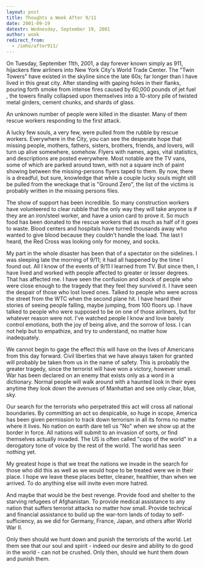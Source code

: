 ```yaml
---
layout: post
title: Thoughts a Week After 9/11
date: 2001-09-19
datestr: Wednesday, September 19, 2001
author: wook
redirect_from:
  - /imho/after911/
---
```


On Tuesday, September 11th, 2001, a day forever known simply
as 911, hijackers flew airliners into New York City's World Trade Center.
The "Twin Towers" have existed in the skyline since the late 60s;
far longer than I have lived in this great city. After standing with gaping
holes in their flanks, pouring forth smoke from intense fires caused by 60,000
pounds of jet fuel , the towers finally collapsed upon themselves into a 10-story
pile of twisted metal girders, cement chunks, and shards of glass.

An unknown number of people were killed in the disaster. Many
of them rescue workers responding to the first attack.

A lucky few souls, a very few, were pulled from the rubble by
rescue workers. Everywhere in the City, you can see the desperate hope that
missing people, mothers, fathers, sisters, brothers, friends, and lovers, will
turn up alive somewhere, somehow. Flyers with names, ages, vital statistics,
and descriptions are posted everywhere. Most notable are the TV vans, some of
which are parked around town, with not a square inch of paint showing between
the missing-persons flyers taped to them. By now, there is a dreadful, but sure,
knowledge that while a couple lucky souls might still be pulled from the wreckage
that is "Ground Zero", the list of the victims is probably written
in the missing persons files.

The show of support has been incredible. So many construction
workers have volunteered to clear rubble that the only way they will take anyone
is if they are an iron/steel worker, and have a union card to prove it. So much
food has been donated to the rescue workers that as much as half of it goes
to waste. Blood centers and hospitals have turned thousands away who wanted
to give blood because they couldn't handle the load. The last I heard, the Red
Cross was looking only for money, and socks.

My part in the whole disaster has been that of a spectator on
the sidelines. I was sleeping late the morning of 9/11; it had all happened
by the time I found out. All I know of the events of 9/11 I learned from TV.
But since then, I have lived and worked with people affected to greater or lesser
degrees. That has affected me. I have seen the confusion and shock of people
who were close enough to the tragedy that they feel they survived it. I have
seen the despair of those who lost loved ones. Talked to people who were across
the street from the WTC when the second plane hit. I have heard their stories
of seeing people falling, maybe jumping, from 100 floors up. I have talked to
people who were supposed to be on one of those airliners, but for whatever reason
were not. I've watched people I know and love barely control emotions, both
the joy of being alive, and the sorrow of loss. I can not help but to empathize,
and try to understand, no matter how inadequately.

We cannot begin to gage the effect this will have on the lives
of Americans from this day forward. Civil liberties that we have always taken
for granted will probably be taken from us in the name of safety. This is probably
the greater tragedy, since the terrorist will have won a victory, however small.
War has been declared on an enemy that exists only as a word in a dictionary.
Normal people will walk around with a haunted look in their eyes anytime they
look down the avenues of Manhattan and see only clear, blue, sky.

Our search for the terrorists who perpetrated this act will cross
all national boundaries. By committing an act so despicable, so huge in scope,
America has been given permission to track down terrorism in all its forms no
matter where it lives. No nation on earth dare tell us "No" when we
show up at the border in force. All nations will submit to an invasion of sorts,
or find themselves actually invaded. The US is often called "cops of the
world" in a derogatory tone of voice by the rest of the world. The world
has seen nothing yet.

My greatest hope is that we treat the nations we invade in the
search for those who did this as well as we would hope to be treated were we
in their place. I hope we leave these places better, cleaner, healthier, than
when we arrived. To do anything else will invite even more hatred.

And maybe that would be the best revenge. Provide food and shelter
to the starving refugees of Afghanistan. To provide medical assistance to any
nation that suffers terrorist attacks no matter how small. Provide technical
and financial assistance to build up the war-torn lands of today to self-sufficiency,
as we did for Germany, France, Japan, and others after World War II.

Only then should we hunt down and punish the terrorists of the
world. Let them see that our soul and spirit - indeed our desire and ability
to do good in the world - can not be crushed. Only then, should we hunt them
down and punish them.
